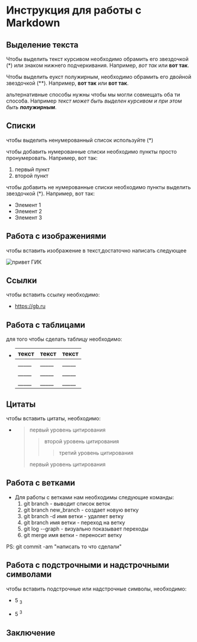 # Инструкция для работы с Markdown

## Выделение текста

Чтобы выделить текст курсивом необходимо обрамить его звездочкой (*) или знаком нижнего подчеркивания. Например, *вот так* или __вот так__.

Чтобы выделить еукст полужирным, необходимо обрамить его двойной звездочкой (**). Например, **вот так** или __вот так__.

альтернативные способы нужны чтобы мы могли совмещать оба ти способа. Например _текст может быть выделен курсивом и при этом быть **полужирным**_.


## Списки

чтобы выделить ненумерованный список используйте (*)

чтобы добавить нумерованные списки необходимо пункты просто пронумеровать. Например, вот так:
1. первый пункт
2. второй пункт  

чтобы добавить не нумерованные списки необходимо пункты выделить звездочкой (*). Например, вот так:
* Элемент 1
* Элемент 2
* Элемент 3

## Работа с изображениями

чтобы вставить изображение в текст,достаточно написать следующее

![привет ГИК](Geek.png)

## Ссылки

чтобы вставить ссылку необходимо:

- <https://gb.ru>

## Работа с таблицами

для того чтобы сделать таблицу необходимо:

+ 
    |текст|текст|текст|
    |-----|-----|-----|
    |_____|_____|_____|
    |_____|_____|_____|
    |_____|_____|_____|


## Цитаты

чтобы вставить цитаты, необходимо:

- 
    > первый уровень цитирования
    >> второй уровень цитирования 
    >>> третий уровень цитирования
    >
    > первый уровень цитирования


## Работа с ветками

+ Для работы с ветками нам необходимы следующие команды:
    1. git branch - выводит список веток
    2. git branch new_branch - создает новую ветку
    3. git branch -d имя ветки - удаляет ветку
    4. git branch имя ветки - переход на ветку
    5. git log --graph - визуально показывает переходы
    6. git merge имя ветки - переносит ветку 

PS: git commit -am "написать то что сделали" 

## Работа с подстрочными и надстрочными символами

чтобы вставить подстрочные или надстрочные символы, необходимо:

+ 5 <sub>3</sub>

+ 5 <sup>3</sup>

## Заключение
